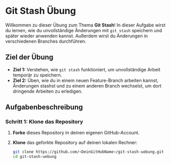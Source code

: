 # Git Stash Übung

Willkommen zu dieser Übung zum Thema **Git Stash**! In dieser Aufgabe wirst du lernen, wie du unvollständige Änderungen mit `git stash` speichern und später wieder anwenden kannst. Außerdem wirst du Änderungen in verschiedenen Branches durchführen.

## Ziel der Übung

- **Ziel 1:** Verstehen, wie `git stash` funktioniert, um unvollständige Arbeit temporär zu speichern.
- **Ziel 2:** Üben, wie du in einem neuen Feature-Branch arbeiten kannst, Änderungen stashst und zu einem anderen Branch wechselst, um dort dringende Arbeiten zu erledigen.

## Aufgabenbeschreibung

### Schritt 1: Klone das Repository

1. **Forke** dieses Repository in deinen eigenen GitHub-Account.
2. **Klone** das geforkte Repository auf deinen lokalen Rechner:

   ```bash
   git clone https://github.com/<DeinGitHubName>/git-stash-uebung.git
   cd git-stash-uebung

